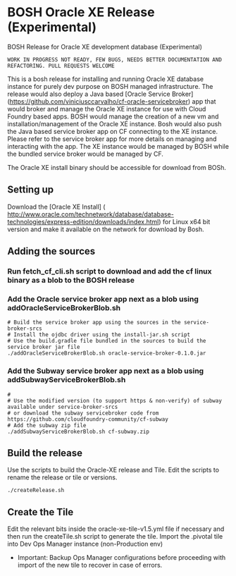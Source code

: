 # BOSH Oracle XE Release (Experimental)

BOSH Release for Oracle XE development database (Experimental)

`WORK IN PROGRESS NOT READY, FEW BUGS, NEEDS BETTER DOCUMENTATION AND REFACTORING. PULL REQUESTS WELCOME`	

This is a bosh release for installing and running Oracle XE database instance for purely dev purpose on BOSH managed infrastructure. The release would also deploy a Java based [Oracle Service Broker] (https://github.com/viniciusccarvalho/cf-oracle-servicebroker) app that would broker and manage the Oracle XE instance for use with Cloud Foundry based apps. BOSH would manage the creation of a new vm and installation/management of the Oracle XE instance. Bosh would also push the Java based service broker app on CF connecting to the XE instance. Please refer to the service broker app for more details on managing and interacting with the app. The XE instance would be managed by BOSH while the bundled service broker would be managed by CF.

The Oracle XE install binary should be accessible for download from BOSh.

## Setting up

Download the [Oracle XE Install] ( http://www.oracle.com/technetwork/database/database-technologies/express-edition/downloads/index.html) for Linux x64 bit version and make it available on the network for download by Bosh.

## Adding the sources

### Run fetch_cf_cli.sh script to download and add the cf linux binary as a blob to the BOSH release

### Add the Oracle service broker app next as a blob using addOracleServiceBrokerBlob.sh
```
# Build the service broker app using the sources in the service-broker-srcs
# Install the ojdbc driver using the install-jar.sh script
# Use the build.gradle file bundled in the sources to build the service broker jar file
./addOracleServiceBrokerBlob.sh oracle-service-broker-0.1.0.jar
```

### Add the Subway service broker app next as a blob using addSubwayServiceBrokerBlob.sh
```
# 
# Use the modified version (to support https & non-verify) of subway available under service-broker-srcs
# or download the subway servicebroker code from https://github.com/cloudfoundry-community/cf-subway
# Add the subway zip file
./addSubwayServiceBrokerBlob.sh cf-subway.zip

``` 

## Build the release

Use the scripts to build the Oracle-XE release and Tile. Edit the scripts to rename the release or tile or versions.

```
./createRelease.sh

```

## Create the Tile
Edit the relevant bits inside the oracle-xe-tile-v1.5.yml file if necessary and then run the createTile.sh script to generate the tile.
Import the .pivotal tile into Dev Ops Manager instance (non-Production env)
* Important: Backup Ops Manager configurations before proceeding with import of the new tile to recover in case of errors.


